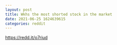 ```yaml
--- 
layout: post 
title: Wkhs the most shorted stock in the market 
date: 2021-06-25 1624639615 
categories: reddit 
--- 
```

https://redd.it/o7riud